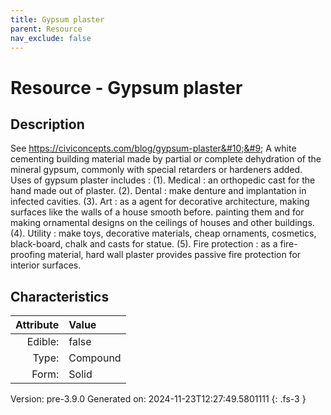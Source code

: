 ```yaml
---
title: Gypsum plaster
parent: Resource
nav_exclude: false
---
```

# Resource - Gypsum plaster

## Description
 &#10;&#9;   See https://civiconcepts.com/blog/gypsum-plaster&#10;&#9;   A white cementing building material made by partial or complete &#10;&#9;   dehydration of the mineral gypsum, commonly with special retarders or &#10;&#9;   hardeners added.&#10;&#9;   &#10;&#9;   Uses of gypsum plaster includes : &#10;&#9;&#9;(1). Medical : an orthopedic cast for the hand made out of plaster. &#10;&#9;&#9;(2). Dental : make denture and implantation in infected cavities. &#10;&#9;&#9;(3). Art : as a agent for decorative architecture, making surfaces like the walls of a house smooth before. &#10;&#9;&#9;     painting them and for making ornamental designs on the ceilings of houses and other buildings. &#10;&#9;&#9;(4). Utility : make toys, decorative materials, cheap ornaments, cosmetics, black-board, chalk and casts for statue. &#10;&#9;&#9;(5). Fire protection : as a fire-proofing material, hard wall plaster provides passive fire protection &#10;&#9;&#9;     for interior surfaces. &#10;&#9;

## Characteristics

| Attribute      | Value |
|--------:|:------|
|Edible:|false|
|Type:|Compound|
|Form:|Solid|
 



    

Version: pre-3.9.0 Generated on: 2024-11-23T12:27:49.5801111
{: .fs-3 }
